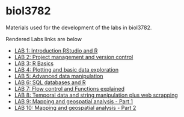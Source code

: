 # biol3782
Materials used for the development of the labs in biol3782.

Rendered Labs links are below

* [LAB 1: Introduction RStudio and R](https://diego-ibarra.github.io/biol3782/week1)
* [LAB 2: Project management and version control](https://diego-ibarra.github.io/biol3782/week2)
* [LAB 3: R Basics](https://diego-ibarra.github.io/biol3782/week3)
* [LAB 4: Plotting and basic data exploration](https://diego-ibarra.github.io/biol3782/week4)
* [LAB 5: Advanced data manipulation](https://diego-ibarra.github.io/biol3782/week5)
* [LAB 6: SQL databases and R](https://diego-ibarra.github.io/biol3782/week6)
* [LAB 7: Flow control and Functions explained](https://diego-ibarra.github.io/biol3782/week7)
* [LAB 8: Temporal data and string manipulation plus web scrapping](https://diego-ibarra.github.io/biol3782/week8)
* [LAB 9: Mapping and geospatial analysis - Part 1](https://diego-ibarra.github.io/biol3782/week9)
* [LAB 10: Mapping and geospatial analysis - Part 2](https://diego-ibarra.github.io/biol3782/week10)
